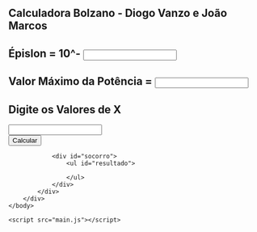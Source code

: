<!DOCTYPE html>
<html lang="en">
    <head>
        <meta charset="UTF-8">
        <meta http-equiv="X-UA-Compatible" content="IE=edge">
        <meta name="viewport" content="width=device-width, initial-scale=1.0">
        <title>Calculadora de Bolzano</title>
        <link rel="stylesheet" href="estilo.css">
    </head>
    <body>
        <div id="container">
            <div id="cabecalho">
                <h2>Calculadora Bolzano - Diogo Vanzo e João Marcos</h2>
            </div>
            <div id="box">
                <div class="centraliza">
                    <h2 id="top">Épislon = 10^- <input type="text" name="elpilon" id="epls" class="purple_box"></h2>
                    <h2 id="separ">Valor Máximo da Potência = <input type="text" name="potência" id="potencia" class="purple_box"></h2>
                </div>
                <div class="centraliza">
                    <h2 id="valores">Digite os Valores de X</h2>
                </div>
                <div class="centraliza">
                    <input type="text" name="valx" id="valx" class="purple_box_mor">
                </div>
                <div class="centraliza">
                    <input type="button" value="Calcular" id="calcular" onclick="calcular()">
                </div>
                <div id="linha_horizontal"></div>

                <div id="socorro">
                    <ul id="resultado">

                    </ul>
                </div>
            </div>
        </div>
    </body>

    <script src="main.js"></script>
</html>
